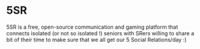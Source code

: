 5SR
===

5SR is a free, open-source communication and gaming platform that connects isolated (or not so isolated !) seniors with SRers willing to share a bit of their time to make sure that we all get our 5 Social Relations/day :)
